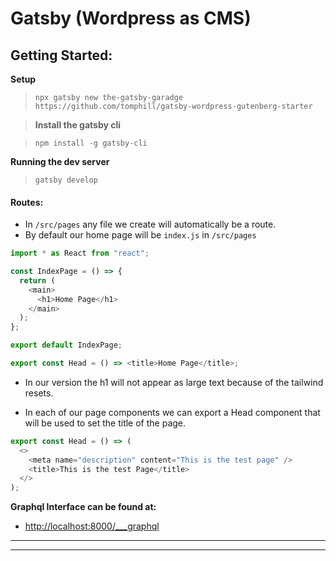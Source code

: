 # Gatsby (Wordpress as CMS)

## Getting Started:

**Setup**

> `npx gatsby new the-gatsby-garadge https://github.com/tomphill/gatsby-wordpress-gutenberg-starter`

> **Install the gatsby cli**

> `npm install -g gatsby-cli`

**Running the dev server**

> `gatsby develop`

#### Routes:

- In `/src/pages` any file we create will automatically be a route.
- By default our home page will be `index.js` in `/src/pages`

```js
import * as React from "react";

const IndexPage = () => {
  return (
    <main>
      <h1>Home Page</h1>
    </main>
  );
};

export default IndexPage;

export const Head = () => <title>Home Page</title>;
```

- In our version the h1 will not appear as large text because of the tailwind resets.

- In each of our page components we can export a Head component that will be used to set the title of the page.

```js
export const Head = () => (
  <>
    <meta name="description" content="This is the test page" />
    <title>This is the test Page</title>
  </>
);
```

**Graphql Interface can be found at:**

- [http://localhost:8000/\_\_\_graphql](http://localhost:8000/___graphql)

---

---
